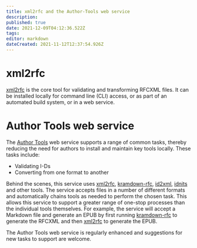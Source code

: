 ```yaml
---
title: xml2rfc and the Author-Tools web service
description: 
published: true
date: 2021-12-09T04:12:36.522Z
tags: 
editor: markdown
dateCreated: 2021-11-12T12:37:54.926Z
---
```


# xml2rfc
[xml2rfc](https://github.com/ietf-tools/xml2rfc) is the core tool for validating and transforming RFCXML files.  It can be installed locally for command line (CLI) access, or as part of an automated build system, or in a web service.

# Author Tools web service
The [Author Tools](https://author-tools.ietf.org) web service supports a range of common tasks, thereby reducing the need for authors to install and maintain key tools locally.  These tasks include:
* Validating I-Ds
* Converting from one format to another 

Behind the scenes, this service uses [xml2rfc](https://github.com/ietf-tools/xml2rfc), [kramdown-rfc](https://github.com/cabo/kramdown-rfc2629), [id2xml](https://github.com/ietf-tools/id2xml), [idnits](https://github.com/ietf-tools/idnits-mirror) and other tools.  The service accepts files in a number of different formats and automatically chains tools as needed to perform the chosen task.  This allows this service to support a greater range of one-stop processes than the individual tools themselves.  For example, the service will accept a Markdown file and generate an EPUB by first running [kramdown-rfc](https://github.com/cabo/kramdown-rfc2629) to generate the RFCXML and then [xml2rfc](https://github.com/ietf-tools/xml2rfc) to generate the EPUB.

The Author Tools web service is regularly enhanced and suggestions for new tasks to support are welcome.

